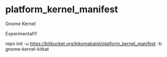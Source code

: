 platform_kernel_manifest
========================

Gnome Kernel

Experimental!!!

repo init -u https://bitbucket.org/kikomabalot/platform_kernel_manifest -b gnome-kernel-kitkat
